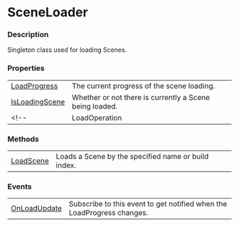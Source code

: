 SceneLoader
===

### Description
Singleton class used for loading Scenes.

### Properties
|||
| - | - |
| [LoadProgress](LoadProgress.md) | The current progress of the scene loading. |
| [IsLoadingScene](IsLoadingScene.md) | Whether or not there is currently a Scene being loaded. |
<!--| LoadOperation | A reference to the current scene loading's [AsyncOperation](https://docs.unity3d.com/ScriptReference/AsyncOperation.html). |-->

### Methods
|||
| - | - |
| [LoadScene](LoadScene.md) | Loads a Scene by the specified name or build index. |

### Events
|||
|-|-|
| [OnLoadUpdate](OnLoadUpdate.md) | Subscribe to this event to get notified when the LoadProgress changes. |
